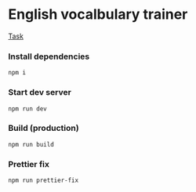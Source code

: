 # English vocalbulary trainer

[Task](https://www.notion.so/fundraiseup/4c2121dc756f41d9abbe569d9d36d1f8)

### Install dependencies

```
npm i
```

### Start dev server

```
npm run dev
```

### Build (production)

```
npm run build
```

### Prettier fix

```
npm run prettier-fix
```
